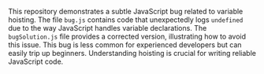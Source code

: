 This repository demonstrates a subtle JavaScript bug related to variable hoisting.  The file `bug.js` contains code that unexpectedly logs `undefined` due to the way JavaScript handles variable declarations.  The `bugSolution.js` file provides a corrected version, illustrating how to avoid this issue.  This bug is less common for experienced developers but can easily trip up beginners.  Understanding hoisting is crucial for writing reliable JavaScript code.